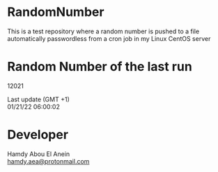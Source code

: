 # RandomNumber    
This is a test repository where a random number is pushed to a file automatically passwordless from a cron job in my Linux CentOS server    
# Random Number of the last run   
12021
      
Last update (GMT +1)    
01/21/22 06:00:02
# Developer    
Hamdy Abou El Anein   
hamdy.aea@protonmail.com
